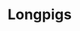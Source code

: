 ---
title: "Longpigs"
summary: "Longpigs were an English indie rock band who rose to fame on the fringe of Britpop in the 1990s, comprising Crispin Hunt , Richard Hawley , Simon Stafford and former Cabaret Voltaire member Dee Boyle who was replaced by Andy Cook for their second album. Hailing from Sheffield, the group had success with singles such as \"She Said\", \"On and On\", and their well-received debut album The Sun Is Often Out ."
image: "longpigs.jpg"
apple_music_artist_url: "https://music.apple.com/gb/artist/longpigs/14532632"
wikipedia_url: "https://en.wikipedia.org/wiki/Longpigs"
---